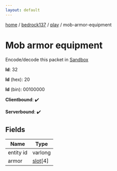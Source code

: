 ```yaml
---
layout: default
---
```


[home](/)  /  [bedrock137](/protocol/bedrock137)  /  [play](/protocol/bedrock137/play)  /  mob-armor-equipment

# Mob armor equipment

Encode/decode this packet in [Sandbox](../../../sandbox/bedrock137#play.mob_armor_equipment)

**Id**: 32

**Id** (hex): 20

**Id** (bin): 00100000

**Clientbound**: ✔️

**Serverbound**: ✔️

## Fields

Name | Type
---|---
entity id | varlong
armor | [slot](/protocol/bedrock137/types/slot)[4]
